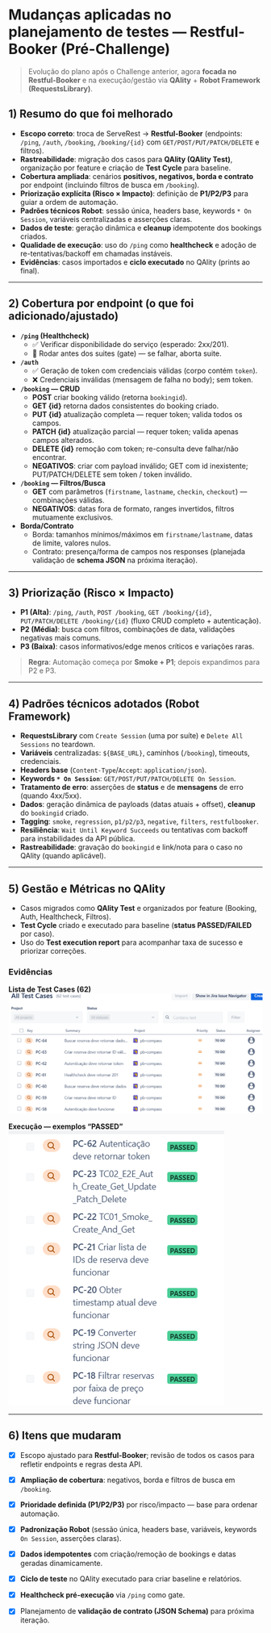 # Mudanças aplicadas no planejamento de testes — Restful-Booker (Pré-Challenge)

> Evolução do plano após o Challenge anterior, agora **focada no Restful-Booker** e na execução/gestão via **QAlity** + **Robot Framework (RequestsLibrary)**.

## 1) Resumo do que foi melhorado
- **Escopo correto**: troca de ServeRest → **Restful-Booker** (endpoints: `/ping`, `/auth`, `/booking`, `/booking/{id}` com `GET/POST/PUT/PATCH/DELETE` e filtros).
- **Rastreabilidade**: migração dos casos para **QAlity (QAlity Test)**, organização por feature e criação de **Test Cycle** para baseline.
- **Cobertura ampliada**: cenários **positivos, negativos, borda e contrato** por endpoint (incluindo filtros de busca em `/booking`).
- **Priorização explícita (Risco × Impacto)**: definição de **P1/P2/P3** para guiar a ordem de automação.
- **Padrões técnicos Robot**: sessão única, headers base, keywords `* On Session`, variáveis centralizadas e asserções claras.
- **Dados de teste**: geração dinâmica e **cleanup** idempotente dos bookings criados.
- **Qualidade de execução**: uso do `/ping` como **healthcheck** e adoção de re-tentativas/backoff em chamadas instáveis.
- **Evidências**: casos importados e **ciclo executado** no QAlity (prints ao final).

---

## 2) Cobertura por endpoint (o que foi adicionado/ajustado)
- **`/ping` (Healthcheck)**
    - ✅ Verificar disponibilidade do serviço (esperado: 2xx/201).
    - 🔁 Rodar antes dos suites (gate) — se falhar, aborta suite.
- **`/auth`**
    - ✅ Geração de token com credenciais válidas (corpo contém `token`).
    - ❌ Credenciais inválidas (mensagem de falha no body); sem token.
- **`/booking` — CRUD**
    - **POST** criar booking válido (retorna `bookingid`).
    - **GET {id}** retorna dados consistentes do booking criado.
    - **PUT {id}** atualização completa — requer token; valida todos os campos.
    - **PATCH {id}** atualização parcial — requer token; valida apenas campos alterados.
    - **DELETE {id}** remoção com token; re-consulta deve falhar/não encontrar.
    - **NEGATIVOS**: criar com payload inválido; GET com id inexistente; PUT/PATCH/DELETE sem token / token inválido.
- **`/booking` — Filtros/Busca**
    - **GET** com parâmetros (`firstname`, `lastname`, `checkin`, `checkout`) — combinações válidas.
    - **NEGATIVOS**: datas fora de formato, ranges invertidos, filtros mutuamente exclusivos.
- **Borda/Contrato**
    - Borda: tamanhos mínimos/máximos em `firstname/lastname`, datas de limite, valores nulos.
    - Contrato: presença/forma de campos nos responses (planejada validação de **schema JSON** na próxima iteração).

---

## 3) Priorização (Risco × Impacto)
- **P1 (Alta)**: `/ping`, `/auth`, `POST /booking`, `GET /booking/{id}`, `PUT/PATCH/DELETE /booking/{id}` (fluxo CRUD completo + autenticação).
- **P2 (Média)**: busca com filtros, combinações de data, validações negativas mais comuns.
- **P3 (Baixa)**: casos informativos/edge menos críticos e variações raras.

> **Regra**: Automação começa por **Smoke + P1**; depois expandimos para P2 e P3.

---

## 4) Padrões técnicos adotados (Robot Framework)
- **RequestsLibrary** com `Create Session` (uma por suíte) e `Delete All Sessions` no teardown.
- **Variáveis** centralizadas: `${BASE_URL}`, caminhos (`/booking`), timeouts, credenciais.
- **Headers base** (`Content-Type`/`Accept`: `application/json`).
- **Keywords `* On Session`**: `GET/POST/PUT/PATCH/DELETE On Session`.
- **Tratamento de erro**: asserções de **status** e de **mensagens** de erro (quando 4xx/5xx).
- **Dados**: geração dinâmica de payloads (datas atuais + offset), **cleanup** do `bookingid` criado.
- **Tagging**: `smoke`, `regression`, `p1/p2/p3`, `negative`, `filters`, `restfulbooker`.
- **Resiliência**: `Wait Until Keyword Succeeds` ou tentativas com backoff para instabilidades da API pública.
- **Rastreabilidade**: gravação do `bookingid` e link/nota para o caso no QAlity (quando aplicável).

---

## 5) Gestão e Métricas no QAlity
- Casos migrados como **QAlity Test** e organizados por feature (Booking, Auth, Healthcheck, Filtros).
- **Test Cycle** criado e executado para baseline (**status PASSED/FAILED** por caso).
- Uso do **Test execution report** para acompanhar taxa de sucesso e priorizar correções.

### Evidências

**Lista de Test Cases (62)**  
![All Test Cases](imagens/img.png)

**Execução — exemplos “PASSED”**  
![Test Cycle – Passed](imagens/img01.png)

---

## 6) Itens que **mudaram** 
- [x] Escopo ajustado para **Restful-Booker**; revisão de todos os casos para refletir endpoints e regras desta API.
- [x] **Ampliação de cobertura**: negativos, borda e filtros de busca em `/booking`.
- [x] **Prioridade definida (P1/P2/P3)** por risco/impacto — base para ordenar automação.
- [x] **Padronização Robot** (sessão única, headers base, variáveis, keywords `On Session`, asserções claras).
- [x] **Dados idempotentes** com criação/remoção de bookings e datas geradas dinamicamente.
- [x] **Ciclo de teste** no QAlity executado para criar baseline e relatórios.
- [x] **Healthcheck pré-execução** via `/ping` como gate.
- [x] Planejamento de **validação de contrato (JSON Schema)** para próxima iteração.


